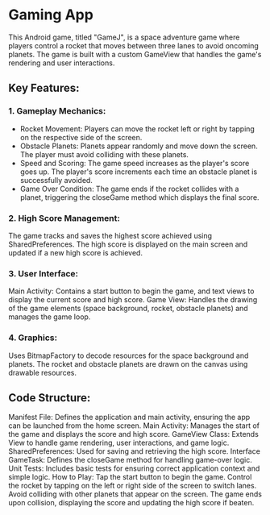 # Gaming App
This Android game, titled "GameJ", is a space adventure game where players control a rocket that moves between three lanes to avoid oncoming planets. The game is built with a custom GameView that handles the game's rendering and user interactions.

## Key Features:

### 1. Gameplay Mechanics:
* Rocket Movement: Players can move the rocket left or right by tapping on the respective side of the screen.
* Obstacle Planets: Planets appear randomly and move down the screen. The player must avoid colliding with these planets.
* Speed and Scoring: The game speed increases as the player's score goes up. The player's score increments each time an obstacle planet is successfully avoided.
* Game Over Condition: The game ends if the rocket collides with a planet, triggering the closeGame method which displays the final score.

### 2. High Score Management:
The game tracks and saves the highest score achieved using SharedPreferences.
The high score is displayed on the main screen and updated if a new high score is achieved.

### 3. User Interface:
Main Activity: Contains a start button to begin the game, and text views to display the current score and high score.
Game View: Handles the drawing of the game elements (space background, rocket, obstacle planets) and manages the game loop.

### 4. Graphics:
Uses BitmapFactory to decode resources for the space background and planets.
The rocket and obstacle planets are drawn on the canvas using drawable resources.

## Code Structure:
Manifest File: Defines the application and main activity, ensuring the app can be launched from the home screen.
Main Activity: Manages the start of the game and displays the score and high score.
GameView Class: Extends View to handle game rendering, user interactions, and game logic.
SharedPreferences: Used for saving and retrieving the high score.
Interface GameTask: Defines the closeGame method for handling game-over logic.
Unit Tests: Includes basic tests for ensuring correct application context and simple logic.
How to Play:
Tap the start button to begin the game.
Control the rocket by tapping on the left or right side of the screen to switch lanes.
Avoid colliding with other planets that appear on the screen.
The game ends upon collision, displaying the score and updating the high score if beaten.
